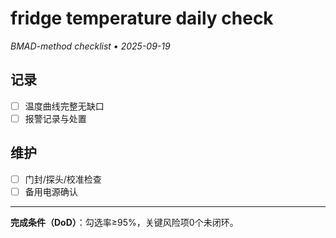 # fridge temperature daily check

_BMAD-method checklist • 2025-09-19_

## 记录

- [ ] 温度曲线完整无缺口
- [ ] 报警记录与处置

## 维护

- [ ] 门封/探头/校准检查
- [ ] 备用电源确认

---

**完成条件（DoD）**：勾选率≥95%，关键风险项0个未闭环。
